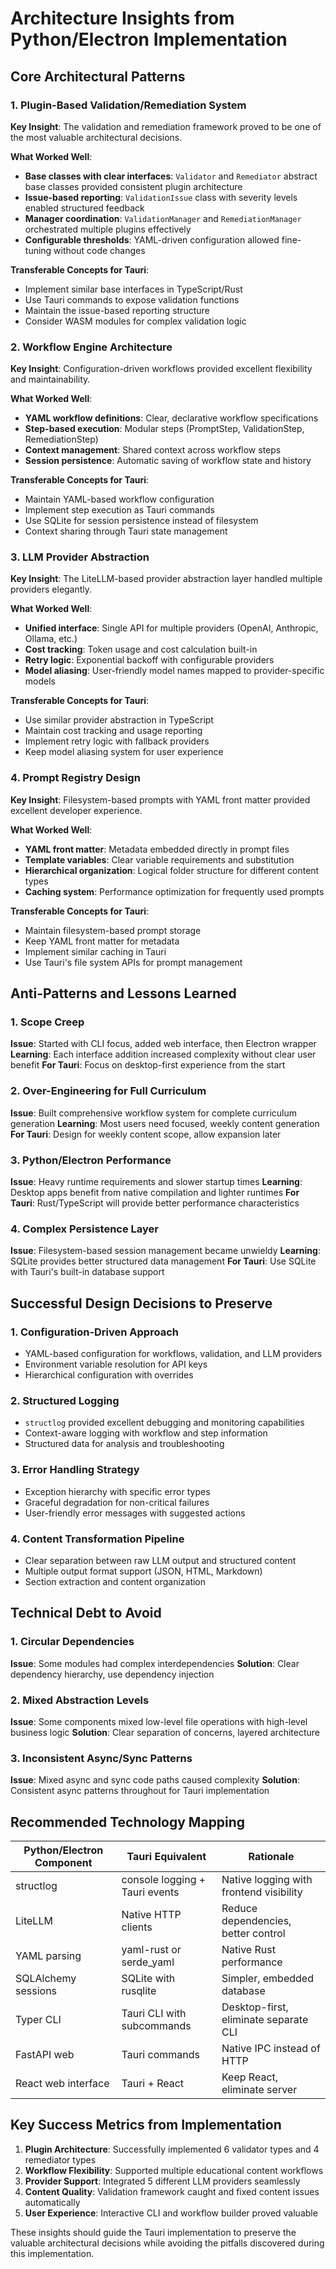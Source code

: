 # Architecture Insights from Python/Electron Implementation

## Core Architectural Patterns

### 1. Plugin-Based Validation/Remediation System
**Key Insight**: The validation and remediation framework proved to be one of the most valuable architectural decisions.

**What Worked Well**:
- **Base classes with clear interfaces**: `Validator` and `Remediator` abstract base classes provided consistent plugin architecture
- **Issue-based reporting**: `ValidationIssue` class with severity levels enabled structured feedback
- **Manager coordination**: `ValidationManager` and `RemediationManager` orchestrated multiple plugins effectively
- **Configurable thresholds**: YAML-driven configuration allowed fine-tuning without code changes

**Transferable Concepts for Tauri**:
- Implement similar base interfaces in TypeScript/Rust
- Use Tauri commands to expose validation functions
- Maintain the issue-based reporting structure
- Consider WASM modules for complex validation logic

### 2. Workflow Engine Architecture
**Key Insight**: Configuration-driven workflows provided excellent flexibility and maintainability.

**What Worked Well**:
- **YAML workflow definitions**: Clear, declarative workflow specifications
- **Step-based execution**: Modular steps (PromptStep, ValidationStep, RemediationStep) 
- **Context management**: Shared context across workflow steps
- **Session persistence**: Automatic saving of workflow state and history

**Transferable Concepts for Tauri**:
- Maintain YAML-based workflow configuration
- Implement step execution as Tauri commands
- Use SQLite for session persistence instead of filesystem
- Context sharing through Tauri state management

### 3. LLM Provider Abstraction
**Key Insight**: The LiteLLM-based provider abstraction layer handled multiple providers elegantly.

**What Worked Well**:
- **Unified interface**: Single API for multiple providers (OpenAI, Anthropic, Ollama, etc.)
- **Cost tracking**: Token usage and cost calculation built-in
- **Retry logic**: Exponential backoff with configurable providers
- **Model aliasing**: User-friendly model names mapped to provider-specific models

**Transferable Concepts for Tauri**:
- Use similar provider abstraction in TypeScript
- Maintain cost tracking and usage reporting
- Implement retry logic with fallback providers
- Keep model aliasing system for user experience

### 4. Prompt Registry Design
**Key Insight**: Filesystem-based prompts with YAML front matter provided excellent developer experience.

**What Worked Well**:
- **YAML front matter**: Metadata embedded directly in prompt files
- **Template variables**: Clear variable requirements and substitution
- **Hierarchical organization**: Logical folder structure for different content types
- **Caching system**: Performance optimization for frequently used prompts

**Transferable Concepts for Tauri**:
- Maintain filesystem-based prompt storage
- Keep YAML front matter for metadata
- Implement similar caching in Tauri
- Use Tauri's file system APIs for prompt management

## Anti-Patterns and Lessons Learned

### 1. Scope Creep
**Issue**: Started with CLI focus, added web interface, then Electron wrapper
**Learning**: Each interface addition increased complexity without clear user benefit
**For Tauri**: Focus on desktop-first experience from the start

### 2. Over-Engineering for Full Curriculum
**Issue**: Built comprehensive workflow system for complete curriculum generation
**Learning**: Most users need focused, weekly content generation
**For Tauri**: Design for weekly content scope, allow expansion later

### 3. Python/Electron Performance
**Issue**: Heavy runtime requirements and slower startup times
**Learning**: Desktop apps benefit from native compilation and lighter runtimes
**For Tauri**: Rust/TypeScript will provide better performance characteristics

### 4. Complex Persistence Layer
**Issue**: Filesystem-based session management became unwieldy
**Learning**: SQLite provides better structured data management
**For Tauri**: Use SQLite with Tauri's built-in database support

## Successful Design Decisions to Preserve

### 1. Configuration-Driven Approach
- YAML-based configuration for workflows, validation, and LLM providers
- Environment variable resolution for API keys
- Hierarchical configuration with overrides

### 2. Structured Logging
- `structlog` provided excellent debugging and monitoring capabilities
- Context-aware logging with workflow and step information
- Structured data for analysis and troubleshooting

### 3. Error Handling Strategy
- Exception hierarchy with specific error types
- Graceful degradation for non-critical failures
- User-friendly error messages with suggested actions

### 4. Content Transformation Pipeline
- Clear separation between raw LLM output and structured content
- Multiple output format support (JSON, HTML, Markdown)
- Section extraction and content organization

## Technical Debt to Avoid

### 1. Circular Dependencies
**Issue**: Some modules had complex interdependencies
**Solution**: Clear dependency hierarchy, use dependency injection

### 2. Mixed Abstraction Levels
**Issue**: Some components mixed low-level file operations with high-level business logic
**Solution**: Clear separation of concerns, layered architecture

### 3. Inconsistent Async/Sync Patterns
**Issue**: Mixed async and sync code paths caused complexity
**Solution**: Consistent async patterns throughout for Tauri implementation

## Recommended Technology Mapping

| Python/Electron Component | Tauri Equivalent | Rationale |
|---------------------------|------------------|-----------|
| structlog | console logging + Tauri events | Native logging with frontend visibility |
| LiteLLM | Native HTTP clients | Reduce dependencies, better control |
| YAML parsing | yaml-rust or serde_yaml | Native Rust performance |
| SQLAlchemy sessions | SQLite with rusqlite | Simpler, embedded database |
| Typer CLI | Tauri CLI with subcommands | Desktop-first, eliminate separate CLI |
| FastAPI web | Tauri commands | Native IPC instead of HTTP |
| React web interface | Tauri + React | Keep React, eliminate server |

## Key Success Metrics from Implementation

1. **Plugin Architecture**: Successfully implemented 6 validator types and 4 remediator types
2. **Workflow Flexibility**: Supported multiple educational content workflows
3. **Provider Support**: Integrated 5 different LLM providers seamlessly
4. **Content Quality**: Validation framework caught and fixed content issues automatically
5. **User Experience**: Interactive CLI and workflow builder proved valuable

These insights should guide the Tauri implementation to preserve the valuable architectural decisions while avoiding the pitfalls discovered during this implementation.